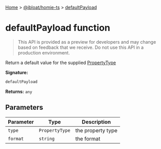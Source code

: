 [Home](./index) &gt; [@ibloat/homie-ts](./homie-ts.md) &gt; [defaultPayload](./homie-ts.defaultpayload.md)

# defaultPayload function

> This API is provided as a preview for developers and may change based on feedback that we receive. Do not use this API in a production environment.

Return a default value for the supplied [PropertyType](./homie-ts.propertytype.md)

**Signature:**
```javascript
defaultPayload
```
**Returns:** `any`

## Parameters

|  Parameter | Type | Description |
|  --- | --- | --- |
|  `type` | `PropertyType` | the property type |
|  `format` | `string` | the format |

